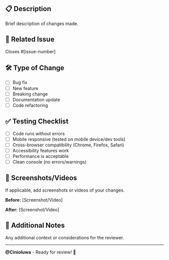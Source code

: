 ## 📋 Description
Brief description of changes made.

## 🎯 Related Issue
Closes #[issue-number]

## 🛠️ Type of Change
- [ ] Bug fix
- [ ] New feature
- [ ] Breaking change
- [ ] Documentation update
- [ ] Code refactoring

## ✅ Testing Checklist
- [ ] Code runs without errors
- [ ] Mobile responsive (tested on mobile device/dev tools)
- [ ] Cross-browser compatibility (Chrome, Firefox, Safari)
- [ ] Accessibility features work
- [ ] Performance is acceptable
- [ ] Clean console (no errors/warnings)

## 📸 Screenshots/Videos
If applicable, add screenshots or videos of your changes.

**Before:**
[Screenshot/Video]

**After:**
[Screenshot/Video]

## 📝 Additional Notes
Any additional context or considerations for the reviewer.

---

**@Cinioluwa** - Ready for review! 🚀
